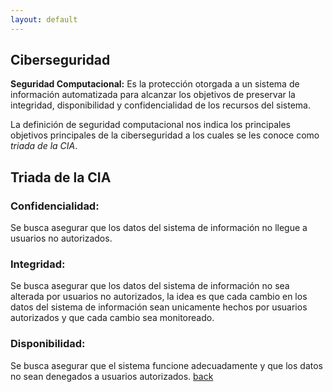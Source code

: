 ```yaml
---
layout: default
---
```


## Ciberseguridad


<div class="cuadro-texto">
   <strong>Seguridad Computacional:</strong> Es la protección otorgada a un sistema de información automatizada para alcanzar los objetivos de preservar la integridad, disponibilidad y confidencialidad de los recursos del sistema.
</div>



La definición de seguridad computacional nos indica los principales objetivos principales de la ciberseguridad a los cuales se les conoce como _triada de la CIA_.

## Triada de la CIA

### Confidencialidad:
Se busca asegurar que los datos del sistema de información no llegue a usuarios no autorizados.

### Integridad:
Se busca asegurar que los datos del sistema de información no sea alterada por usuarios no autorizados, la idea es que cada cambio en los datos del sistema de información sean unicamente hechos por usuarios autorizados y que cada cambio sea monitoreado.

### Disponibilidad:
Se busca asegurar que el sistema funcione adecuadamente y que los datos no sean denegados a usuarios autorizados.
[back](./)
